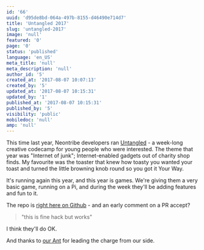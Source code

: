 ```yaml
---
id: '66'
uuid: 'd95de8bd-064a-497b-8155-d46490e714d7'
title: 'Untangled 2017'
slug: 'untangled-2017'
image: 'null'
featured: '0'
page: '0'
status: 'published'
language: 'en_US'
meta_title: 'null'
meta_description: 'null'
author_id: '5'
created_at: '2017-08-07 10:07:13'
created_by: '5'
updated_at: '2017-08-07 10:15:31'
updated_by: '1'
published_at: '2017-08-07 10:15:31'
published_by: '5'
visibility: 'public'
mobiledoc: 'null'
amp: 'null'
---
```


This time last year, Neontribe developers ran [Untangled](https://www.neontribe.co.uk/untangled-2016/) - a week-long creative codecamp for young people who were interested. The theme that year was "Internet of junk"; Internet-enabled gadgets out of charity shop finds. My favourite was the toaster that knew how toasty you wanted your toast and turned the little browning knob round so you got it Your Way.

It's running again this year, and this year is games. We're giving them a very basic game, running on a Pi, and during the week they'll be adding features and fun to it.

The repo is [right here on Github](https://github.com/neontribe/untangled-2017/) - and an early comment on a PR accept?

> "this is fine hack but works"

I think they'll do OK.

And thanks to [our Ant](https://github.com/Stansbridge) for leading the charge from our side.
